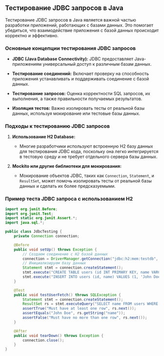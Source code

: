 ## Тестирование JDBC запросов в Java

Тестирование JDBC запросов в Java является важной частью разработки приложений, работающих с базами данных. Это помогает убедиться, что взаимодействие приложения с базой данных происходит корректно и эффективно.

### Основные концепции тестирования JDBC запросов

- **JDBC (Java Database Connectivity):** JDBC предоставляет Java-приложениям универсальный доступ к различным базам данных.

- **Тестирование соединений:** Включает проверку на способность приложения устанавливать и поддерживать соединение с базой данных.

- **Тестирование запросов:** Оценка корректности SQL запросов, их выполнения, а также правильности получаемых результатов.

- **Изоляция тестов:** Важно изолировать тесты от реальной базы данных, используя мокирование или тестовые базы данных.

### Подходы к тестированию JDBC запросов

1. **Использование H2 Database:**
    - Многие разработчики используют встроенную H2 базу данных для тестирования JDBC кода, поскольку она легко интегрируется в тестовую среду и не требует отдельного сервера базы данных.

2. **Mockito или другие библиотеки для мокирования:**
    - Мокирование объектов JDBC, таких как `Connection`, `Statement`, и `ResultSet`, может помочь изолировать тесты от реальной базы данных и сделать их более предсказуемыми.

### Пример теста JDBC запроса с использованием H2

```java
import org.junit.Before;
import org.junit.Test;
import static org.junit.Assert.*;
import java.sql.*;

public class JdbcTesting {
    private Connection connection;

    @Before
    public void setUp() throws Exception {
        // Создаем соединение с H2 базой данных
        connection = DriverManager.getConnection("jdbc:h2:mem:testdb", "sa", "");
        // Инициализируем базу данных
        Statement stmt = connection.createStatement();
        stmt.execute("CREATE TABLE users (id INT PRIMARY KEY, name VARCHAR(255))");
        stmt.execute("INSERT INTO users (id, name) VALUES (1, 'John Doe')");
    }

    @Test
    public void testUserFetch() throws SQLException {
        Statement stmt = connection.createStatement();
        ResultSet rs = stmt.executeQuery("SELECT name FROM users WHERE id = 1");
        assertTrue("Must have at least one row", rs.next());
        assertEquals("John Doe", rs.getString("name"));
        assertFalse("Must have no more than one row", rs.next());
    }

    @After
    public void tearDown() throws Exception {
        connection.close();
    }
}
```


